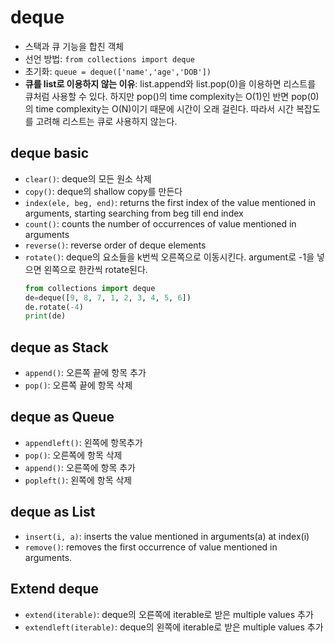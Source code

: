 # deque
* 스택과 큐 기능을 합친 객체
* 선언 방법: `from collections import deque`
* 초기화: `queue = deque(['name','age','DOB'])`
* **큐를 list로 이용하지 않는 이유**: list.append와 list.pop(0)을 이용하면 리스트를 큐처럼 사용할 수 있다. 하지만 pop()의 time complexity는 O(1)인 반면 pop(0)의 time complexity는 O(N)이기 때문에 시간이 오래 걸린다. 따라서 시간 복잡도를 고려해 리스트는 큐로 사용하지 않는다.

## deque basic
* `clear()`: deque의 모든 원소 삭제
* `copy()`: deque의 shallow copy를 만든다
* `index(ele, beg, end)`: returns the first index of the value mentioned in arguments, starting searching from beg till end index
* `count()`: counts the number of occurrences of value mentioned in arguments
* `reverse()`: reverse order of deque elements
* `rotate()`: deque의 요소들을 k번씩 오른쪽으로 이동시킨다. argument로 -1을 넣으면 왼쪽으로 한칸씩 rotate된다.
    ```python
    from collections import deque
    de=deque([9, 8, 7, 1, 2, 3, 4, 5, 6])
    de.rotate(-4)
    print(de)
    ```

## deque as Stack
* `append()`: 오른쪽 끝에 항목 추가
* `pop()`: 오른쪽 끝에 항목 삭제

## deque as Queue
* `appendleft()`: 왼쪽에 항목추가
* `pop()`: 오른쪽에 항목 삭제
* `append()`: 오른쪽에 항목 추가
* `popleft()`: 왼쪽에 항목 삭제

## deque as List
* `insert(i, a)`: inserts the value mentioned in arguments(a) at index(i)
* `remove()`: removes the first occurrence of value mentioned in arguments. 

## Extend deque
* `extend(iterable)`: deque의 오른쪽에 iterable로 받은 multiple values 추가
* `extendleft(iterable)`: deque의 왼쪽에 iterable로 받은 multiple values 추가
